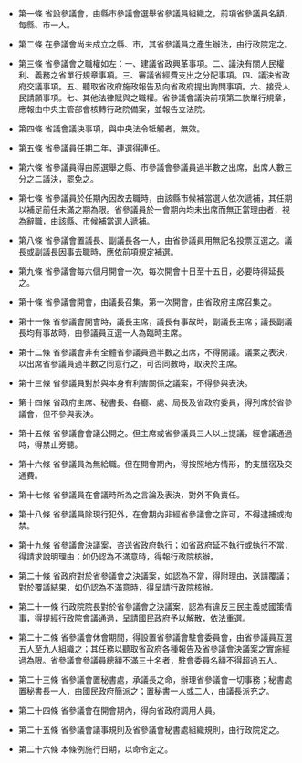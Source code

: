 * 第一條 省設參議會，由縣市參議會選舉省參議員組織之。前項省參議員名額，每縣、市一人。

* 第二條 在參議會尚未成立之縣、市，其省參議員之產生辦法，由行政院定之。

* 第三條 省參議會之職權如左：一、建議省政興革事項。二、議決有關人民權利、義務之省單行規章事項。三、審議省經費支出之分配事項。四、議決省政府交議事項。五、聽取省政府施政報告及向省政府提出詢問事項。六、接受人民請願事項。七、其他法律賦與之職權。省參議會議決前項第二款單行規章，應報由中央主管部會核轉行政院備案，並報告立法院。

* 第四條 省議會議決事項，與中央法令牴觸者，無效。

* 第五條 省參議員任期二年，連選得連任。

* 第六條 省參議員得由原選舉之縣、市參議會參議員過半數之出席，出席人數三分之二議決，罷免之。

* 第七條 省參議員於任期內因故去職時，由該縣市候補當選人依次遞補，其任期以補足前任未滿之期為限。省參議員於一會期內均未出席而無正當理由者，視為辭職，由該縣、市候補當選人遞補。

* 第八條 省參議會置議長、副議長各一人，由省參議員用無記名投票互選之。議長或副議長因事去職時，應依前項規定補選。

* 第九條 省參議會每六個月開會一次，每次開會十日至十五日，必要時得延長之。

* 第十條 省參議會開會，由議長召集，第一次開會，由省政府主席召集之。

* 第十一條 省參議會開會時，議長主席，議長有事故時，副議長主席；議長副議長均有事故時，由參議員互選一人為臨時主席。

* 第十二條 省參議會非有全體省參議員過半數之出席，不得開議。議案之表決，以出席省參議員過半數之同意行之，可否同數時，取決於主席。

* 第十三條 省參議員對於與本身有利害關係之議案，不得參與表決。

* 第十四條 省政府主席、秘書長、各廳、處、局長及省政府委員，得列席於省參議會，但不參與表決。

* 第十五條 省參議會會議公開之。但主席或省參議員三人以上提議，經會議通過時，得禁止旁聽。

* 第十六條 省參議員為無給職。但在開會期內，得按照地方情形，酌支膳宿及交通費。

* 第十七條 省參議員在會議時所為之言論及表決，對外不負責任。

* 第十八條 省參議員除現行犯外，在會期內非經省參議會之許可，不得逮捕或拘禁。

* 第十九條 省參議會決議案，咨送省政府執行；如省政府延不執行或執行不當，得請求說明理由；如仍認為不滿意時，得報行政院核辦。

* 第二十條 省政府對於省參議會之決議案，如認為不當，得附理由，送請覆議；對於覆議結果，如仍認為不滿意時，得呈請行政院核辦。

* 第二十一條 行政院院長對於省參議會之決議案，認為有違反三民主義或國策情事，得提經行政院會議通過，呈請國民政府予以解散，依法重選。

* 第二十二條 省參議會休會期間，得設置省參議會駐會委員會，由省參議員互選五人至九人組織之；其任務以聽取省政府各種報告及省參議會決議案之實施經過為限。省參議會參議員總額不滿三十名者，駐會委員名額不得超過五人。

* 第二十三條 省參議會置秘書處，承議長之命，辦理省參議會一切事務；秘書處置秘書長一人，由國民政府簡派之；置秘書一人或二人，由議長派充之。

* 第二十四條 省參議會在開會期內，得向省政府調用人員。

* 第二十五條 省參議會議事規則及省參議會秘書處組織規則，由行政院定之。

* 第二十六條 本條例施行日期，以命令定之。

